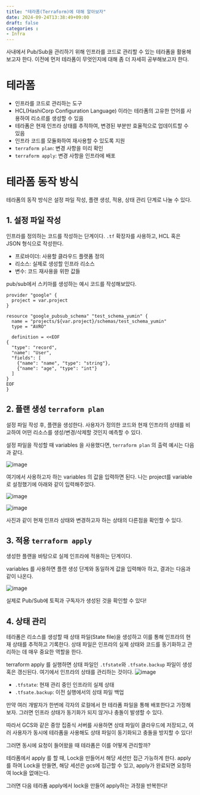 ```yaml
---
title: "테라폼(Terraform)에 대해 알아보자"
date: 2024-09-24T13:38:49+09:00
draft: false
categories :
- Infra
---
```


사내에서 Pub/Sub을 관리하기 위해 인프라를 코드로 관리할 수 있는 테라폼을 활용해보고자 한다. 이전에 먼저 테라폼이 무엇인지에 대해 좀 더 자세히 공부해보고자 한다.

# 테라폼
- 인프라를 코드로 관리하는 도구
- HCL(HashiCorp Configuration Language) 이라는 테라폼의 고유한 언어를 사용하여 리소르를 생성할 수 있음
- 테라폼은 현재 인프라 상태를 추적하여, 변경된 부분만 효율적으로 업데이트할 수 있음
- 인프라 코드를 모듈화하여 재사용할 수 있도록 지원
- `terraform plan`: 변경 사항을 미리 확인
- `terraform apply`: 변경 사항을 인프라에 배포

# 테라폼 동작 방식
테라폼의 동작 방식은 설정 파일 작성, 플랜 생성, 적용, 상태 관리 단계로 나눌 수 있다.

## 1. 설정 파일 작성
인프라를 정의하는 코드를 작성하는 단계이다. `.tf` 확장자를 사용하고, HCL 혹은 JSON 형식으로 작성한다.

- 프로바이더: 사용할 클라우드 플랫폼 정의
- 리소스: 실제로 생성할 인프라 리소스
- 변수: 코드 재사용을 위한 값들

pub/sub에서 스키마를 생성하는 예시 코드를 작성해보았다.

```
provider "google" {
  project = var.project
}

resource "google_pubsub_schema" "test_schema_yumin" {
  name = "projects/${var.project}/schemas/test_schema_yumin"
  type = "AVRO"

  definition = <<EOF
{
  "type": "record",
  "name": "User",
  "fields": [
    {"name": "name", "type": "string"},
    {"name": "age", "type": "int"}
  ]
}
EOF
}
```

## 2. 플랜 생성 `terraform plan`
설정 파일 작성 후, 플랜을 생성한다. 사용자가 정의한 코드와 현재 인프라의 상태를 비교하여 어떤 리소스를 생성/변경/삭제할 것인지 예측할 수 있다.

설정 파일을 작성할 때 variables 을 사용했다면, `terraform plan` 의 출력 예시는 다음과 같다.

![image](https://github.com/user-attachments/assets/d97ae874-b19c-48ce-869e-09b314c601ed)

여기에서 사용하고자 하는 variables 의 값을 입력하면 된다. 나는 project를 variable 로 설정했기에 아래와 같이 입력해주었다.

![image](https://github.com/user-attachments/assets/a54c618a-886e-4d39-885f-77fd72485db9)

![image](https://github.com/user-attachments/assets/092d3249-6a60-49ad-a455-68947d846a4c)

사진과 같이 현재 인프라 상태와 변경하고자 하는 상태의 다른점을 확인할 수 있다.

## 3. 적용 `terraform apply`
생성한 플랜을 바탕으로 실제 인프라에 적용하는 단계이다.

variables 를 사용하면 플랜 생성 단계와 동일하게 값을 입력해아 하고, 결과는 다음과 같이 나온다.

![image](https://github.com/user-attachments/assets/bfac9543-e633-4b03-9ccc-c3e70d9ba07d)

실제로 Pub/Sub에 토픽과 구독자가 생성된 것을 확인할 수 있다!

## 4. 상태 관리
테라폼은 리소스를 생성할 때 상태 파일(State file)을 생성하고 이를 통해 인프라의 현재 상태를 추적하고 기록한다.
상태 파일은 인프라의 실제 상태와 코드를 동기화하고 관리하는 데 매우 중요한 역할을 한다.

terraform apply 를 실행하면 상태 파일인 `.tfstate`와 `.tfsate.backup` 파일이 생성 혹은 갱신된다. 여기에서 인프라의 상태를 관리하는 것이다.
![image](https://github.com/user-attachments/assets/4e60bbaa-bb12-4ffc-98b2-3e7727f27f89)

- `.tfstate`: 현재 관리 중인 인프라의 실제 상태
- `.tfsate.backup`: 이전 실행에서의 상태 파일 백업

만약 여러 개발자가 한번에 각자의 로컬에서 한 테라폼 파일을 통해 배포한다고 가정해보자. 그러면 인프라 상태가 동기화가 되지 않거나 충돌이 발생할 수 있다.

따라서 GCS와 같은 중앙 집중식 서버를 사용하면 상태 파일이 클라우드에 저장되고, 여러 사용자가 동시에 테라폼을 사용해도 상태 파일이 동기화되고 충돌을 방지할 수 있다!

그러면 동시에 요청이 들어왔을 때 테라폼은 이를 어떻게 관리할까?

테라폼에서 apply 를 할 때, Lock을 만들어서 해당 세션만 접근 가능하게 한다. apply를 하여 Lock을 만들면, 해당 세션은 gcs에 접근할 수 있고, apply가 완료되면 요청하여 lock을 없애는다.

그러면 다음 테라폼 apply에서 lock을 만들어 apply하는 과정을 반복한다!